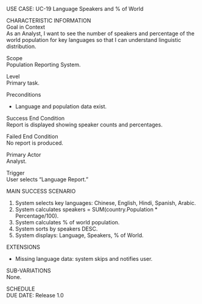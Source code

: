 USE CASE: UC-19 Language Speakers and % of World

CHARACTERISTIC INFORMATION  
Goal in Context  
As an Analyst, I want to see the number of speakers and percentage of the world population for key languages so that I can understand linguistic distribution.

Scope  
Population Reporting System.

Level  
Primary task.

Preconditions
- Language and population data exist.

Success End Condition  
Report is displayed showing speaker counts and percentages.

Failed End Condition  
No report is produced.

Primary Actor  
Analyst.

Trigger  
User selects “Language Report.”

MAIN SUCCESS SCENARIO
1. System selects key languages: Chinese, English, Hindi, Spanish, Arabic.
2. System calculates speakers = SUM(country.Population * Percentage/100).
3. System calculates % of world population.
4. System sorts by speakers DESC.
5. System displays: Language, Speakers, % of World.

EXTENSIONS
- Missing language data: system skips and notifies user.

SUB-VARIATIONS  
None.

SCHEDULE  
DUE DATE: Release 1.0
